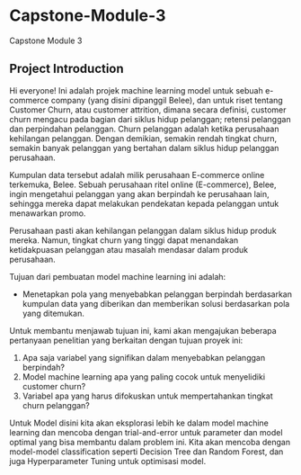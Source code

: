 # Capstone-Module-3
Capstone Module 3

## Project Introduction

Hi everyone! Ini adalah projek machine learning model untuk sebuah e-commerce company (yang disini dipanggil Belee), dan untuk riset tentang Customer Churn, atau customer attrition, dimana secara definisi, customer churn mengacu pada bagian dari siklus hidup pelanggan; retensi pelanggan dan perpindahan pelanggan. Churn pelanggan adalah ketika perusahaan kehilangan pelanggan. Dengan demikian, semakin rendah tingkat churn, semakin banyak pelanggan yang bertahan dalam siklus hidup pelanggan perusahaan.

Kumpulan data tersebut adalah milik perusahaan E-commerce online terkemuka, Belee. Sebuah perusahaan ritel online (E-commerce), Belee, ingin mengetahui pelanggan yang akan berpindah ke perusahaan lain, sehingga mereka dapat melakukan pendekatan kepada pelanggan untuk menawarkan promo.

Perusahaan pasti akan kehilangan pelanggan dalam siklus hidup produk mereka. Namun, tingkat churn yang tinggi dapat menandakan ketidakpuasan pelanggan atau masalah mendasar dalam produk perusahaan.

Tujuan dari pembuatan model machine learning ini adalah: 
- Menetapkan pola yang menyebabkan pelanggan berpindah berdasarkan kumpulan data yang diberikan dan memberikan solusi berdasarkan pola yang ditemukan.

Untuk membantu menjawab tujuan ini, kami akan mengajukan beberapa pertanyaan penelitian yang berkaitan dengan tujuan proyek ini:

1. Apa saja variabel yang signifikan dalam menyebabkan pelanggan berpindah?
2. Model machine learning apa yang paling cocok untuk menyelidiki customer churn?
3. Variabel apa yang harus difokuskan untuk mempertahankan tingkat churn pelanggan?

Untuk Model disini kita akan eksplorasi lebih ke dalam model machine learning dan mencoba dengan trial-and-error untuk parameter dan model optimal yang bisa membantu dalam problem ini. Kita akan mencoba dengan model-model classification seperti Decision Tree dan Random Forest, dan juga Hyperparameter Tuning untuk optimisasi model.
